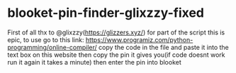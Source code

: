 # blooket-pin-finder-glixzzy-fixed

First of all thx to @glixzzy(https://glizzers.xyz/) for part of the script
this is epic, to use go to this link: https://www.programiz.com/python-programming/online-compiler/ copy the code in the file and paste it into the text box on this website then copy the pin it gives you(if code doesnt work run it again it takes a minute) then enter the pin into blooket
